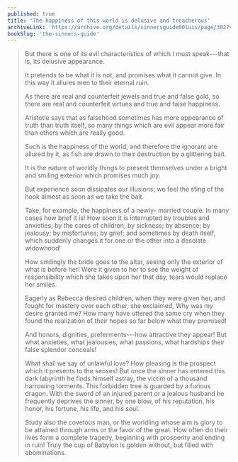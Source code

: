 ```yaml
---
published: true
title: 'The happiness of this world is delusive and treacherous'
archiveLink: 'https://archive.org/details/sinnersguide00luis/page/302?view=theater'
bookSlug: 'the-sinners-guide'
---
```


> But there is one of its evil characteristics of which I must speak---that is, its delusive appearance.
>
> It pretends to be what it is not, and promises what it cannot give. In this way it allures men to their eternal ruin.
>
> As there are real and counterfeit jewels and true and false gold, so there are real and counterfeit virtues and true and false happiness.
>
> Aristotle says that as falsehood sometimes has more appearance of truth than truth itself, so many things which are evil appear more fair than others which are really good.
>
> Such is the happiness of the world, and therefore the ignorant are allured by it, as fish are drawn to their destruction by a glittering bait.
>
> It is the nature of worldly things to present themselves under a bright and smiling exterior which promises much joy.
>
> But experience soon dissipates our illusions; we feel the sting of the hook almost as soon as we take the bait.
>
> Take, for example, the happiness of a newly- married couple. In many cases how brief it is! How soon it is interrupted by troubles and anxieties; by the cares of children; by sickness; by absence; by jealousy; by misfortunes; by grief; and sometimes by death itself, which suddenly changes it for one or the other into a desolate widowhood!
>
> How smilingly the bride goes to the altar, seeing only the exterior of what is before her! Were it given to her to see the weight of responsibility which she takes upon her that day, tears would replace her smiles.
>
> Eagerly as Rebecca desired children, when they were given her, and fought for mastery over each other, she exclaimed, Why was my desire granted me? How many have uttered the same cry when they found the realization of their hopes so far below what they promised!
>
> And honors, dignities, preferments---how attractive they appear! But what anxieties, what jealousies, what passions, what hardships their false splendor conceals!
>
> What shall we say of unlawful love? How pleasing is the prospect which it presents to the senses! But once the sinner has entered this dark labyrinth he finds himself astray, the victim of a thousand harrowing torments. This forbidden tree is guarded by a furious dragon. With the sword of an injured parent or a jealous husband he frequently deprives the sinner, by one blow, of his reputation, his honor, his fortune, his life, and his soul.
>
> Study also the covetous man, or the worldling whose aim is glory to be attained through arms or the favor of the great. How often do their lives form a complete tragedy, beginning with prosperity and ending in ruin! Truly the cup of Babylon is golden without, but filled with abominations.